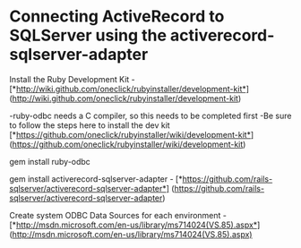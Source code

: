 # Connecting ActiveRecord to SQLServer using the activerecord-sqlserver-adapter

Install the Ruby Development Kit - [*http://wiki.github.com/oneclick/rubyinstaller/development-kit*]  (http://wiki.github.com/oneclick/rubyinstaller/development-kit) 

-ruby-odbc needs a C compiler, so this needs to be completed first
-Be sure to follow the steps here to install the dev kit [*https://github.com/oneclick/rubyinstaller/wiki/development-kit*] (https://github.com/oneclick/rubyinstaller/wiki/development-kit)

gem install ruby-odbc 

gem install activerecord-sqlserver-adapter - [*https://github.com/rails-sqlserver/activerecord-sqlserver-adapter*] (https://github.com/rails-sqlserver/activerecord-sqlserver-adapter)

Create system ODBC Data Sources for each environment - [*http://msdn.microsoft.com/en-us/library/ms714024(VS.85).aspx*] (http://msdn.microsoft.com/en-us/library/ms714024(VS.85).aspx)


